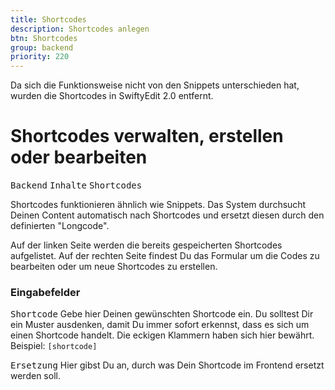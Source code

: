 ```yaml
---
title: Shortcodes
description: Shortcodes anlegen
btn: Shortcodes
group: backend
priority: 220
---
```


Da sich die Funktionsweise nicht von den Snippets unterschieden hat, 
wurden die Shortcodes in SwiftyEdit 2.0 entfernt.

# Shortcodes verwalten, erstellen oder bearbeiten

<kbd>Backend</kbd> <kbd>Inhalte</kbd> <kbd>Shortcodes</kbd>

Shortcodes funktionieren ähnlich wie Snippets. 
Das System durchsucht Deinen Content automatisch nach Shortcodes und ersetzt diesen durch den definierten "Longcode".

Auf der linken Seite werden die bereits gespeicherten Shortcodes aufgelistet. 
Auf der rechten Seite findest Du das Formular um die Codes zu bearbeiten oder um neue Shortcodes zu erstellen.

### Eingabefelder

<kbd>Shortcode</kbd> Gebe hier Deinen gewünschten Shortcode ein. Du solltest Dir ein Muster ausdenken, 
damit Du immer sofort erkennst, dass es sich um einen Shortcode handelt. 
Die eckigen Klammern haben sich hier bewährt. Beispiel: ```[shortcode]```

<kbd>Ersetzung</kbd> Hier gibst Du an, durch was Dein Shortcode im Frontend ersetzt werden soll.